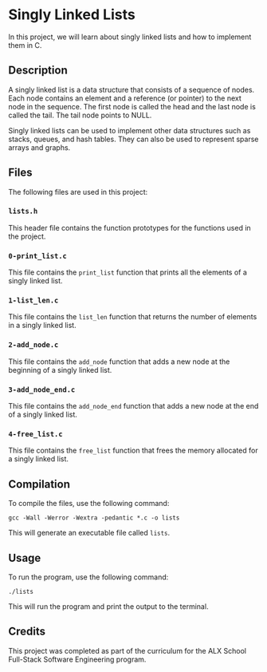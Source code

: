 # Singly Linked Lists

In this project, we will learn about singly linked lists and how to implement them in C.

## Description

A singly linked list is a data structure that consists of a sequence of nodes. Each node contains an element and a reference (or pointer) to the next node in the sequence. The first node is called the head and the last node is called the tail. The tail node points to NULL.

Singly linked lists can be used to implement other data structures such as stacks, queues, and hash tables. They can also be used to represent sparse arrays and graphs.

## Files

The following files are used in this project:

### `lists.h`

This header file contains the function prototypes for the functions used in the project.

### `0-print_list.c`

This file contains the `print_list` function that prints all the elements of a singly linked list.

### `1-list_len.c`

This file contains the `list_len` function that returns the number of elements in a singly linked list.

### `2-add_node.c`

This file contains the `add_node` function that adds a new node at the beginning of a singly linked list.

### `3-add_node_end.c`

This file contains the `add_node_end` function that adds a new node at the end of a singly linked list.

### `4-free_list.c`

This file contains the `free_list` function that frees the memory allocated for a singly linked list.

## Compilation

To compile the files, use the following command:

```
gcc -Wall -Werror -Wextra -pedantic *.c -o lists
```

This will generate an executable file called `lists`.

## Usage

To run the program, use the following command:

```
./lists
```

This will run the program and print the output to the terminal.

## Credits

This project was completed as part of the curriculum for the ALX  School Full-Stack Software Engineering program.
